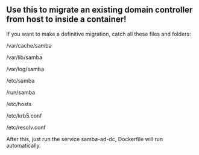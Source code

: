 ## Use this to migrate an existing domain controller from host to inside a container!

If you want to make a definitive migration, catch all these files and folders:

/var/cache/samba

/var/lib/samba

/var/log/samba

/etc/samba

/run/samba

/etc/hosts

/etc/krb5.conf

/etc/resolv.conf

After this, just run the service samba-ad-dc, Dockerfile will run automatically.
